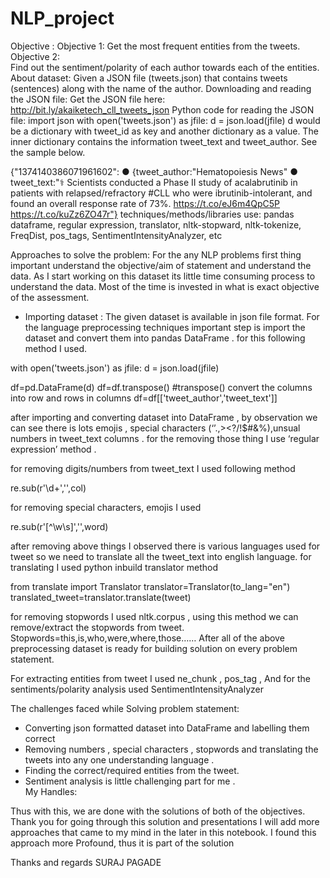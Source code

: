 # NLP_project
Objective :
            Objective 1: 
                         Get the most frequent entities from the tweets.
            Objective 2:  
                        Find out the sentiment/polarity of each author towards each of the entities.
About dataset:
             Given a JSON file (tweets.json) that contains tweets (sentences)  along with the name of the author.
Downloading and reading the JSON file:
Get the JSON file here:   http://bit.ly/akaiketech_cll_tweets_json 
Python code for reading the JSON file:
import json
with open('tweets.json') as jfile:
d = json.load(jfile)
d would be a dictionary with tweet_id as key and another dictionary as a value. The inner
dictionary contains the information tweet_text and tweet_author. See the sample below.

{"1374140386071961602":
● {tweet_author:"Hematopoiesis News"
● tweet_text:"⚕️ Scientists conducted a Phase II study of acalabrutinib in
patients with relapsed/refractory #CLL who were ibrutinib-intolerant,
and found an overall response rate of 73%. https://t.co/eJ6m4QpC5P
https://t.co/kuZz6ZO47r"}
techniques/methods/libraries use:
                                  pandas dataframe, regular expression, translator, nltk-stopward, nltk-tokenize, FreqDist, pos_tags, SentimentIntensityAnalyzer, etc

Approaches to solve the problem:
                                               For the any NLP problems first thing important understand the objective/aim of statement and understand the data. As I start working on this dataset its little time consuming  process to understand the data. Most of the time is invested in what is exact objective of the assessment. 
-	Importing dataset :
                The given dataset is available in json file format. For the language preprocessing techniques  important step is import the dataset and convert them into pandas DataFrame . for this following  method I used.

with open('tweets.json') as jfile:
    d = json.load(jfile) 

df=pd.DataFrame(d)
df=df.transpose()  #transpose() convert the columns into row and rows in columns 
df=df[['tweet_author','tweet_text']]

after importing and converting dataset into DataFrame , by observation we can see there is lots emojis , special characters (‘’.,><?/!$#&%),unsual numbers in tweet_text columns . for the removing those thing I use ‘regular expression’  method . 

for removing digits/numbers from tweet_text I used following method 

re.sub(r'\d+','',col) 

for removing special characters, emojis I used 

re.sub(r'[^\w\s]','',word)

after removing above things I observed there is various languages used for tweet so we need to translate all the tweet_text into english language.
for translating I used  python inbuild translator method 

from translate import Translator
translator=Translator(to_lang="en")  
translated_tweet=translator.translate(tweet)

for removing stopwords I used nltk.corpus , using  this method we can remove/extract the stopwords from tweet.
Stopwords=this,is,who,were,where,those……
After all of the above preprocessing dataset is ready for building solution on every problem statement.

For extracting entities from tweet I used ne_chunk , pos_tag , 
And for the sentiments/polarity analysis used SentimentIntensityAnalyzer 


The challenges faced while Solving  problem statement:
-	Converting json formatted dataset into DataFrame and labelling them correct 
-	Removing numbers , special characters , stopwords and translating the tweets into any one understanding language .
-	Finding the correct/required entities from the tweet. 
-	Sentiment analysis is little challenging part for me .  
My Handles:




             

Thus with this, we are done with the solutions of both of the objectives.
Thank you for going through this solution and presentations
I will add  more approaches that came to my mind in the later in  this notebook. I found this approach more Profound, thus it is part of the solution

Thanks and regards 
SURAJ PAGADE
                                    
              
